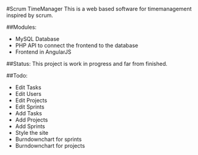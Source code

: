 #Scrum TimeManager
This is a web based software for timemanagement inspired by scrum.

##Modules:
- MySQL Database
- PHP API to connect the frontend to the database
- Frontend in AngularJS

##Status:
This project is work in progress and far from finished.

##Todo:
- Edit Tasks
- Edit Users
- Edit Projects
- Edit Sprints
- Add Tasks
- Add Projects
- Add Sprints
- Style the site
- Burndownchart for sprints
- Burndownchart for projects
